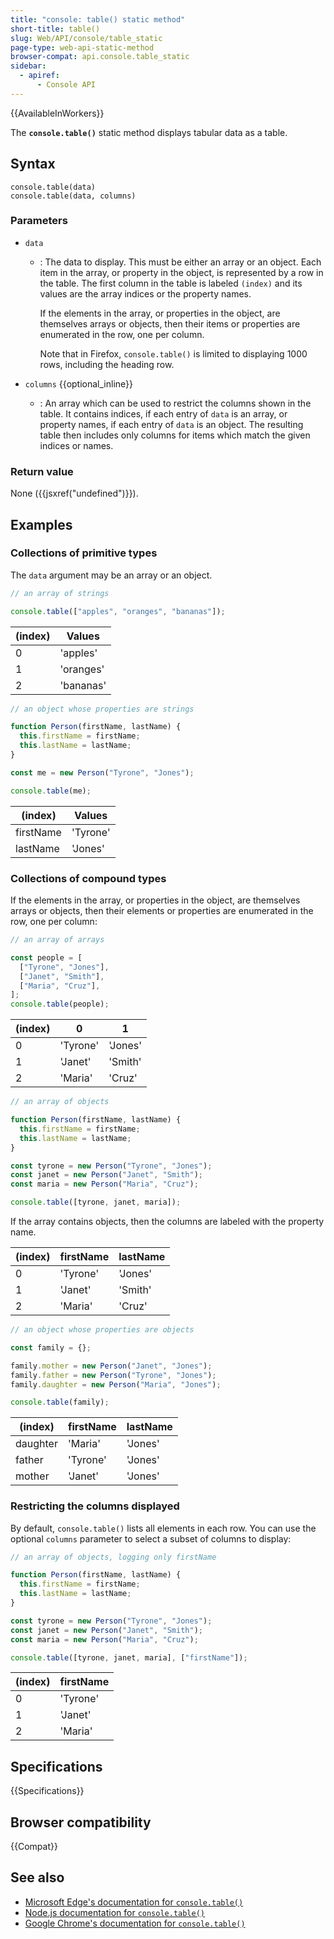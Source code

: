 ```yaml
---
title: "console: table() static method"
short-title: table()
slug: Web/API/console/table_static
page-type: web-api-static-method
browser-compat: api.console.table_static
sidebar:
  - apiref:
      - Console API
---
```


{{AvailableInWorkers}}

The **`console.table()`** static method displays tabular data as a table.

## Syntax

```js-nolint
console.table(data)
console.table(data, columns)
```

### Parameters

- `data`
  - : The data to display. This must be either an array or an object. Each item in the array, or property in the object, is represented by a row in the table. The first column in the table is labeled `(index)` and its values are the array indices or the property names.

    If the elements in the array, or properties in the object, are themselves arrays or objects, then their items or properties are enumerated in the row, one per column.

    Note that in Firefox, `console.table()` is limited to displaying 1000 rows, including the heading row.

- `columns` {{optional_inline}}
  - : An array which can be used to restrict the columns shown in the table. It contains indices, if each entry of `data` is an array, or property names, if each entry of `data` is an object. The resulting table then includes only columns for items which match the given indices or names.

### Return value

None ({{jsxref("undefined")}}).

## Examples

### Collections of primitive types

The `data` argument may be an array or an object.

```js
// an array of strings

console.table(["apples", "oranges", "bananas"]);
```

| (index) | Values    |
| ------- | --------- |
| 0       | 'apples'  |
| 1       | 'oranges' |
| 2       | 'bananas' |

```js
// an object whose properties are strings

function Person(firstName, lastName) {
  this.firstName = firstName;
  this.lastName = lastName;
}

const me = new Person("Tyrone", "Jones");

console.table(me);
```

| (index)   | Values   |
| --------- | -------- |
| firstName | 'Tyrone' |
| lastName  | 'Jones'  |

### Collections of compound types

If the elements in the array, or properties in the object, are themselves arrays or objects, then their elements or properties are enumerated in the row, one per column:

```js
// an array of arrays

const people = [
  ["Tyrone", "Jones"],
  ["Janet", "Smith"],
  ["Maria", "Cruz"],
];
console.table(people);
```

| (index) | 0        | 1       |
| ------- | -------- | ------- |
| 0       | 'Tyrone' | 'Jones' |
| 1       | 'Janet'  | 'Smith' |
| 2       | 'Maria'  | 'Cruz'  |

```js
// an array of objects

function Person(firstName, lastName) {
  this.firstName = firstName;
  this.lastName = lastName;
}

const tyrone = new Person("Tyrone", "Jones");
const janet = new Person("Janet", "Smith");
const maria = new Person("Maria", "Cruz");

console.table([tyrone, janet, maria]);
```

If the array contains objects, then the columns are labeled with the property name.

| (index) | firstName | lastName |
| ------- | --------- | -------- |
| 0       | 'Tyrone'  | 'Jones'  |
| 1       | 'Janet'   | 'Smith'  |
| 2       | 'Maria'   | 'Cruz'   |

```js
// an object whose properties are objects

const family = {};

family.mother = new Person("Janet", "Jones");
family.father = new Person("Tyrone", "Jones");
family.daughter = new Person("Maria", "Jones");

console.table(family);
```

| (index)  | firstName | lastName |
| -------- | --------- | -------- |
| daughter | 'Maria'   | 'Jones'  |
| father   | 'Tyrone'  | 'Jones'  |
| mother   | 'Janet'   | 'Jones'  |

### Restricting the columns displayed

By default, `console.table()` lists all elements in each row. You can use the optional `columns` parameter to select a subset of columns to display:

```js
// an array of objects, logging only firstName

function Person(firstName, lastName) {
  this.firstName = firstName;
  this.lastName = lastName;
}

const tyrone = new Person("Tyrone", "Jones");
const janet = new Person("Janet", "Smith");
const maria = new Person("Maria", "Cruz");

console.table([tyrone, janet, maria], ["firstName"]);
```

| (index) | firstName |
| ------- | --------- |
| 0       | 'Tyrone'  |
| 1       | 'Janet'   |
| 2       | 'Maria'   |

## Specifications

{{Specifications}}

## Browser compatibility

{{Compat}}

## See also

- [Microsoft Edge's documentation for `console.table()`](https://learn.microsoft.com/en-us/microsoft-edge/devtools-guide-chromium/console/api#table)
- [Node.js documentation for `console.table()`](https://nodejs.org/docs/latest/api/console.html#consoletabletabulardata-properties)
- [Google Chrome's documentation for `console.table()`](https://developer.chrome.com/docs/devtools/console/api/#table)
